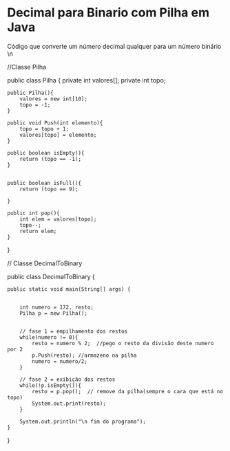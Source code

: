 # Decimal para Binario com Pilha em Java  
Código que converte um número decimal qualquer para um número binário \n

//Classe Pilha

public class Pilha {
    private int valores[];
    private int topo;
    
    public Pilha(){
        valores = new int[10];
        topo = -1;
    }
    
    public void Push(int elemento){
        topo = topo + 1;
        valores[topo] = elemento;
    }
    
    public boolean isEmpty(){
        return (topo == -1);
    }
       
    
    public boolean isFull(){
        return (topo == 9);
        
    }
    
    public int pop(){
        int elem = valores[topo];
        topo--;
        return elem;
    }

}

// Classe DecimalToBinary

public class DecimalToBinary {

 
    public static void main(String[] args) {

        
        int numero = 172, resto;
        Pilha p = new Pilha();
        
        
        // fase 1 = empilhamento dos restos
        while(numero != 0){
            resto = numero % 2;  //pego o resto da divisão deste numero por 2
            p.Push(resto); //armazeno na pilha
            numero = numero/2;
        }
        
        // fase 2 = exibição dos restos
        while(!p.isEmpty()){
            resto = p.pop();  // remove da pilha(sempre o cara que está no topo)
            System.out.print(resto);
        }
        
        System.out.println("\n fim do programa");
    }
    
}
